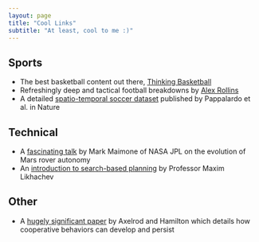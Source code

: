 ```yaml
---
layout: page
title: "Cool Links"
subtitle: "At least, cool to me :)"
---
```


## Sports
- The best basketball content out there, [Thinking Basketball](https://www.youtube.com/c/ThinkingBasketball)
- Refreshingly deep and tactical football breakdowns by [Alex Rollins](https://www.youtube.com/c/AlexRollinsNFL)
- A detailed [spatio-temporal soccer dataset](https://www.nature.com/articles/s41597-019-0247-7) published by Pappalardo et al. in Nature

## Technical
- A [fascinating talk](https://nescacademy.nasa.gov/video/62a838b3d8a54a9095dffbba69da76701d) by Mark Maimone of NASA JPL on the evolution of Mars rover autonomy
- An [introduction to search-based planning](https://www.youtube.com/watch?v=fpMLHNCnC_A) by Professor Maxim Likhachev

## Other
- A [hugely significant paper](http://math.uchicago.edu/~shmuel/Modeling/Axelrod%20and%20Hamilton.pdf) by Axelrod and Hamilton which details how cooperative behaviors can develop and persist